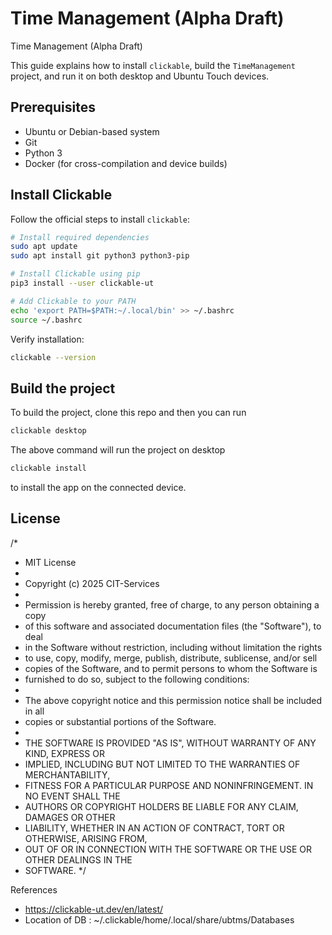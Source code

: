 # Time Management (Alpha Draft)

Time Management (Alpha Draft)

This guide explains how to install `clickable`, build the `TimeManagement` project, and run it on both desktop and Ubuntu Touch devices.

## Prerequisites

- Ubuntu or Debian-based system
- Git
- Python 3
- Docker (for cross-compilation and device builds)

## Install Clickable

Follow the official steps to install `clickable`:

```bash
# Install required dependencies
sudo apt update
sudo apt install git python3 python3-pip

# Install Clickable using pip
pip3 install --user clickable-ut

# Add Clickable to your PATH
echo 'export PATH=$PATH:~/.local/bin' >> ~/.bashrc
source ~/.bashrc
```

Verify installation:

```bash
clickable --version
```


## Build the project
To build the project, clone this repo and then you can run 

```bash
clickable desktop 
```

The above command will run the project on desktop

```bash
clickable install
```
to install the app on the connected device.

## License

/*
 * MIT License
 *
 * Copyright (c) 2025 CIT-Services
 *
 * Permission is hereby granted, free of charge, to any person obtaining a copy
 * of this software and associated documentation files (the "Software"), to deal
 * in the Software without restriction, including without limitation the rights
 * to use, copy, modify, merge, publish, distribute, sublicense, and/or sell
 * copies of the Software, and to permit persons to whom the Software is
 * furnished to do so, subject to the following conditions:
 *
 * The above copyright notice and this permission notice shall be included in all
 * copies or substantial portions of the Software.
 *
 * THE SOFTWARE IS PROVIDED "AS IS", WITHOUT WARRANTY OF ANY KIND, EXPRESS OR
 * IMPLIED, INCLUDING BUT NOT LIMITED TO THE WARRANTIES OF MERCHANTABILITY,
 * FITNESS FOR A PARTICULAR PURPOSE AND NONINFRINGEMENT. IN NO EVENT SHALL THE
 * AUTHORS OR COPYRIGHT HOLDERS BE LIABLE FOR ANY CLAIM, DAMAGES OR OTHER
 * LIABILITY, WHETHER IN AN ACTION OF CONTRACT, TORT OR OTHERWISE, ARISING FROM,
 * OUT OF OR IN CONNECTION WITH THE SOFTWARE OR THE USE OR OTHER DEALINGS IN THE
 * SOFTWARE.
 */
 


References
* https://clickable-ut.dev/en/latest/
* Location of DB : ~/.clickable/home/.local/share/ubtms/Databases

